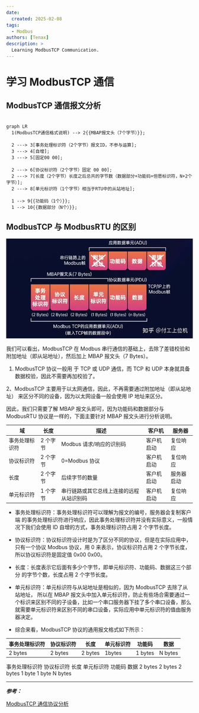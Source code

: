 ```yaml
---
date:
  created: 2025-02-08
tags:
  - Modbus
authors: [Tenax]
description: >
  Learning ModbusTCP Communication.
---
```


# 学习 ModbusTCP 通信

<!-- more -->

## ModbusTCP 通信报文分析

```mermaid

graph LR
  1(ModbusTCP通信格式说明) --> 2{{MBAP报文头（7个字节）}};

  2 ---> 3[事务处理标识符（2个字节）报文ID，不参与运算];
  3 ---> 4[自增];
  3 ---> 5[固定00 00];

  2 ---> 6[协议标识符（2个字节）固定 00 00];
  2 ---> 7[长度（2个字节）长度之后总共的字节数（数据部分+功能码+但愿标识符，N+2个字节）];
  2 ---> 8[单元标识符（1个字节）相当于RTU中的从站地址];

  1 --> 9{{功能码（1个）}};
  1 --> 10{{数据部分（N个）}};

```

## ModbusTCP 与 ModbusRTU 的区别

![1.webp](../assets/Modbus/1.webp)

我们可以看出，ModbusTCP 在 Modbus 串行通信的基础上，去除了差错校验和附加地址（即从站地址），然后加上 MBAP 报文头（7 Bytes）。

1. ModbusTCP 协议一般用 于 TCP 或 UDP 通信，而 TCP 和 UDP 本身就具备数据校验，因此不需要再加校验了。

2、ModbusTCP 主要用于以太网通信，因此，不再需要通过附加地址（即从站地址） 来区分不同的设备，因为以太网设备一般会使用 IP 地址来区分。

因此，我们只需要了解 MBAP 报文头即可，因为功能码和数据部分与 ModbusRTU 协议是一样的，下面主要针对 MBAP 报文头进行分析说明。

| 域             | 长度     | 描述                                     | 客户机     | 服务器     |
| -------------- | -------- | ---------------------------------------- | ---------- | ---------- |
| 事务处理标识符 | 2 个字节 | Modbus 请求/响应的识别码                 | 客户机启动 | 复位响应   |
| 协议标识符     | 2 个字节 | 0=Modbus 协议                            | 客户机启动 | 复位响应   |
| 长度           | 2 个字节 | 后续字节的数量                           | 客户机启动 | 服务器启动 |
| 单元标识符     | 1 个字节 | 串行链路或其它总线上连接的远程从站识别码 | 客户机启动 | 复位响应   |

- 事务处理标识符：事务处理标识符可以理解为报文的编号，服务器会复制客户端 的事务处理标识符进行响应，因此事务处理标识符并没有实际意义，一般情况下我们会使用 ID 自增的方式，事务处理标识符占用 2 个字节长度。

- 协议标识符：协议标识符设计时是为了区分不同的协议，但是在实际应用中，只有一个协议 Modbus 协议，用 0 来表示，协议标识符占用 2 个字节长度，所以协议标识符是固定值 0x00 0x00。

- 长度：长度表示它后面有多少个字节，即单元标识符、功能码、数据这三个部分 的字节个数，长度占用 2 个字节长度。

- 单元标识符：单元标识符与从站地址是相似的，因为 ModbusTCP 去除了从站地址， 所以在 MBAP 报文头中加入单元标识符，防止有些场合需要通过一个标识来区别不同的子设备，比如一个串口服务器下挂了多个串口设备，那么就需要单元标识符来区别不同的串口设备，实际应用中单元标识符的值由服务器决定。

- 综合来看，ModbusTCP 协议的通用报文格式如下所示：

| 事务处理标识符 | 协议标识符 | 长度    | 单元标识符 | 功能码  | 数据    |
| -------------- | ---------- | ------- | ---------- | ------- | ------- |
| 2 bytes        | 2 bytes    | 2 bytes | 1bytes     | 1 bytes | N bytes |

事务处理标识符 协议标识符 长度 单元标识符 功能码 数据
2 bytes 2 bytes 2 bytes 1 byte 1 byte N bytes

---

**_参考：_**

[ModbusTCP 通信协议分析](https://www.cnblogs.com/xiketangedu/p/18442108)
